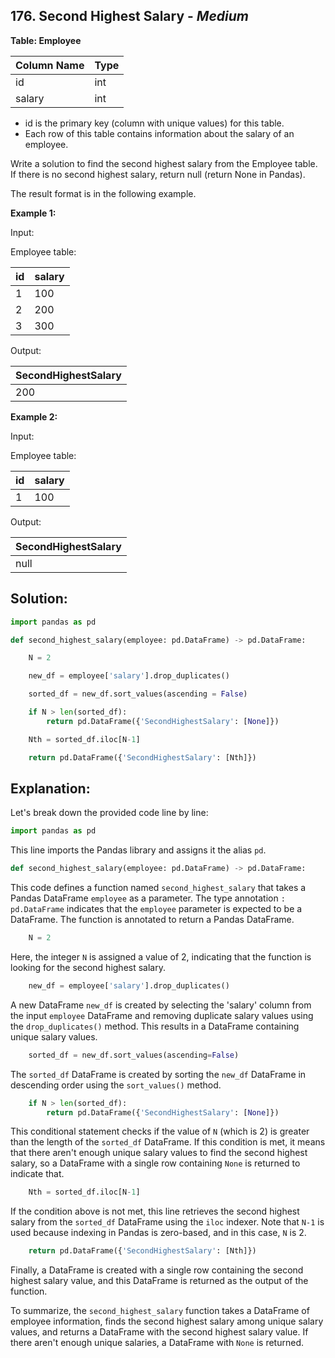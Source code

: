 ## 176. Second Highest Salary - *Medium*

**Table: Employee**

| Column Name | Type |
|-------------|------|
| id          | int  |
| salary      | int  |

* id is the primary key (column with unique values) for this table.
* Each row of this table contains information about the salary of an employee.

Write a solution to find the second highest salary from the Employee table. If there is no second highest salary, return null (return None in Pandas).

The result format is in the following example.

**Example 1:**

Input: 

Employee table:

| id | salary |
|----|--------|
| 1  | 100    |
| 2  | 200    |
| 3  | 300    |

Output: 

| SecondHighestSalary |
|---------------------|
| 200                 |

**Example 2:**

Input: 

Employee table:

| id | salary |
|----|--------|
| 1  | 100    |

Output: 

| SecondHighestSalary |
|---------------------|
| null                |

## **Solution:**

```python
import pandas as pd

def second_highest_salary(employee: pd.DataFrame) -> pd.DataFrame:

    N = 2

    new_df = employee['salary'].drop_duplicates()

    sorted_df = new_df.sort_values(ascending = False)

    if N > len(sorted_df):
        return pd.DataFrame({'SecondHighestSalary': [None]})

    Nth = sorted_df.iloc[N-1]

    return pd.DataFrame({'SecondHighestSalary': [Nth]})
```

## Explanation:

Let's break down the provided code line by line:

```python
import pandas as pd
```
This line imports the Pandas library and assigns it the alias `pd`.

```python
def second_highest_salary(employee: pd.DataFrame) -> pd.DataFrame:
```
This code defines a function named `second_highest_salary` that takes a Pandas DataFrame `employee` as a parameter. The type annotation `: pd.DataFrame` indicates that the `employee` parameter is expected to be a DataFrame. The function is annotated to return a Pandas DataFrame.

```python
    N = 2
```
Here, the integer `N` is assigned a value of 2, indicating that the function is looking for the second highest salary.

```python
    new_df = employee['salary'].drop_duplicates()
```
A new DataFrame `new_df` is created by selecting the 'salary' column from the input `employee` DataFrame and removing duplicate salary values using the `drop_duplicates()` method. This results in a DataFrame containing unique salary values.

```python
    sorted_df = new_df.sort_values(ascending=False)
```
The `sorted_df` DataFrame is created by sorting the `new_df` DataFrame in descending order using the `sort_values()` method.

```python
    if N > len(sorted_df):
        return pd.DataFrame({'SecondHighestSalary': [None]})
```
This conditional statement checks if the value of `N` (which is 2) is greater than the length of the `sorted_df` DataFrame. If this condition is met, it means that there aren't enough unique salary values to find the second highest salary, so a DataFrame with a single row containing `None` is returned to indicate that.

```python
    Nth = sorted_df.iloc[N-1]
```
If the condition above is not met, this line retrieves the second highest salary from the `sorted_df` DataFrame using the `iloc` indexer. Note that `N-1` is used because indexing in Pandas is zero-based, and in this case, `N` is 2.

```python
    return pd.DataFrame({'SecondHighestSalary': [Nth]})
```
Finally, a DataFrame is created with a single row containing the second highest salary value, and this DataFrame is returned as the output of the function.

To summarize, the `second_highest_salary` function takes a DataFrame of employee information, finds the second highest salary among unique salary values, and returns a DataFrame with the second highest salary value. If there aren't enough unique salaries, a DataFrame with `None` is returned.